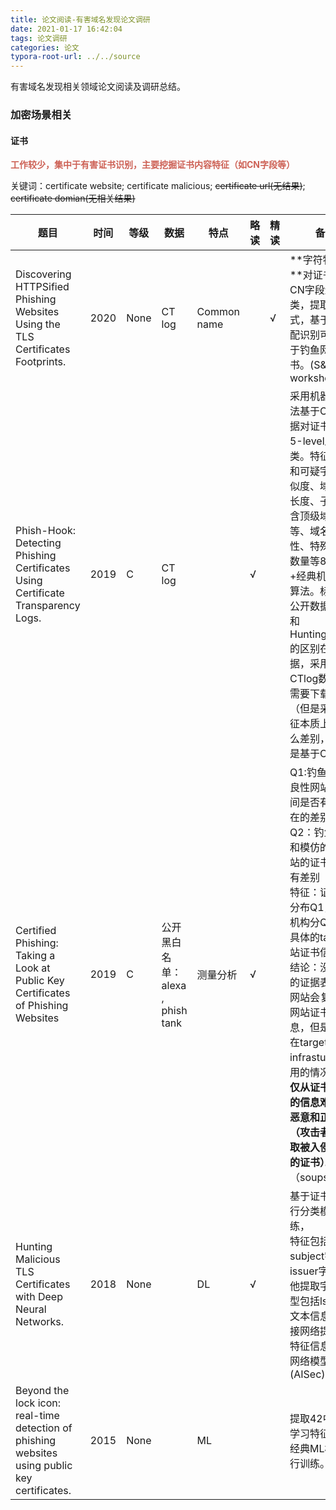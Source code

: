 ```yaml
---
title: 论文阅读-有害域名发现论文调研
date: 2021-01-17 16:42:04
tags: 论文调研
categories: 论文
typora-root-url: ../../source
---
```


有害域名发现相关领域论文阅读及调研总结。

<!--more-->

### 加密场景相关

#### 证书

<font color=#CD6155>**工作较少，集中于有害证书识别，主要挖掘证书内容特征（如CN字段等）**</font>

关键词：certificate website; certificate malicious; ~~certificate url(无结果)~~; ~~certificate domian(无相关结果)~~

| 题目                                                         | 时间 | 等级 | 数据                              | 特点        | 略读 | 精读 | 备注                                                         |
| ------------------------------------------------------------ | ---- | ---- | --------------------------------- | ----------- | ---- | ---- | ------------------------------------------------------------ |
| Discovering HTTPSified  Phishing Websites Using the TLS Certificates Footprints. | 2020 | None | CT log                            | Common name |      | √    | **字符特征。**对证书中的CN字段进行聚类，提取命名模式，基于文本匹配识别可能用用于钓鱼网站的证书。(S&P workshop) |
| Phish-Hook: Detecting  Phishing Certificates Using Certificate Transparency  Logs. | 2019 | C    | CT log                            |             | √    |      | 采用机器学习方法基于CTlog数据对证书进行5-level风险分类。特征包括：和可疑字符的相似度、域名嵌套长度、子域中包含顶级域字符串等、域名随机性、特殊字符的数量等8个特征+经典机器学习算法。标签采用公开数据集。<br />和Hunting[2018]的区别在于数据，采用的CTlog数据，不需要下载Cert（但是采用的特征本质上没有什么差别，大部分是基于CN字段） |
| Certified Phishing: Taking a  Look at Public Key Certificates of Phishing Websites | 2019 | C    | 公开黑白名单：alexa , phish  tank | 测量分析    | √    |      | Q1:钓鱼网站和良性网站证书之间是否有普遍存在的差别？<br />Q2：钓鱼网站和模仿的目标网站的证书间是否有差别<br />特征：证书种类分布Q1，签发机构分Q1布，具体的target网站证书信息比较<br />结论：没有明显的证据表明钓鱼网站会复制目标网站证书的信息，但是可能存在target infrastucture滥用的情况。<br />**仅从证书中提供的信息难以区分恶意和正常域名（攻击者能够获取被入侵服务器的证书）**。（soups） |
| Hunting Malicious TLS Certificates  with Deep Neural Networks. | 2018 | None |                                   | DL          | √    |      | 基于证书内容进行分类模型训练，<br />特征包括证书内subject字段、issuer字段和其他提取字段；模型包括lstm分析文本信息和全连接网络提取普通特征信息的融合网络模型<br />(AISec) |
| Beyond the lock icon:  real-time detection of phishing websites using public  key certificates. | 2015 | None |                                   | ML          |      |      | 提取42中机器学习特征，采用经典ML模型进行训练。               |

